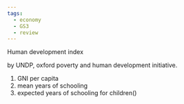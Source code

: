 ```yaml
---
tags:
  - economy
  - GS3
  - review
---
```

Human development index

by UNDP, oxford poverty and human development initiative.
1. GNI per capita
2. mean years of schooling
3. expected years of schooling for children()